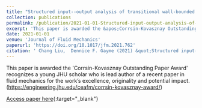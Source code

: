 ```yaml
---
title: "Structured input--output analysis of transitional wall-bounded flows"
collection: publications
permalink: /publication/2021-01-01-Structured-input-output-analysis-of-transitional-wall-bounded-flows
excerpt: 'This paper is awarded the &apos;Corrsin-Kovasznay Outstanding Paper Award&apos; recognizes a young JHU scholar who is lead author of a recent paper in fluid mechanics for the work’s excellence, originality and potential impact. (https://engineering.jhu.edu/ceafm/corrsin-kovasznay-award/)'
date: 2021-01-01
venue: 'Journal of Fluid Mechanics'
paperurl: 'https://doi.org/10.1017/jfm.2021.762'
citation: ' Chang Liu,  Dennice F. Gayme (2021) &quot;Structured input--output analysis of transitional wall-bounded flows.&quot; <i>Journal of Fluid Mechanics</i>. 927, A25.'
---
```

This paper is awarded the &apos;Corrsin-Kovasznay Outstanding Paper Award&apos; recognizes a young JHU scholar who is lead author of a recent paper in fluid mechanics for the work’s excellence, originality and potential impact. (https://engineering.jhu.edu/ceafm/corrsin-kovasznay-award/)

[Access paper here](https://doi.org/10.1017/jfm.2021.762){:target="_blank"}

